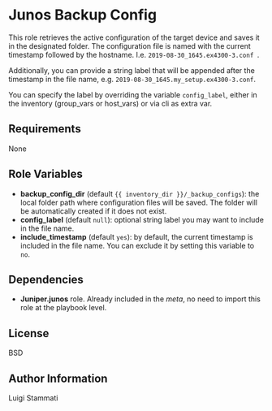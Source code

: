Junos Backup Config
=========

This role retrieves the active configuration of the target device and saves it in the 
designated folder. The configuration file is named with the current timestamp followed 
by the hostname. I.e. `2019-08-30_1645.ex4300-3.conf `. 

Additionally, you can provide a string label that will be appended after the 
timestamp in the file name, e.g. `2019-08-30_1645.my_setup.ex4300-3.conf`.

You can specify the label by overriding the variable `config_label`, either 
in the inventory (group_vars or host_vars) or via cli as extra var. 


Requirements
------------

None

Role Variables
--------------

* __backup_config_dir__ (default `{{ inventory_dir }}/_backup_configs`): the local folder path where configuration files
 will be saved. The folder will be automatically created if it does not exist.
* __config_label__ (default `null`): optional string label you may want to include in the file name.
* __include_timestamp__ (default `yes`): by default, the current timestamp is included in the file name. You can 
exclude it by setting this variable to `no`.


Dependencies
------------

* __Juniper.junos__ role. Already included in the _meta_, 
no need to import this role at the playbook level.


License
-------

BSD

Author Information
------------------

Luigi Stammati